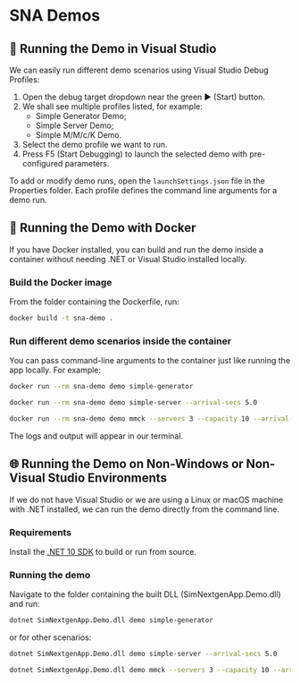 # SNA Demos

## 🧪 Running the Demo in Visual Studio

We can easily run different demo scenarios using Visual Studio Debug Profiles:

1. Open the debug target dropdown near the green ▶️ (Start) button.
2. We shall see multiple profiles listed, for example:
   - Simple Generator Demo;
   - Simple Server Demo;
   - Simple M/M/c/K Demo.
3. Select the demo profile we want to run.
4. Press F5 (Start Debugging) to launch the selected demo with pre-configured parameters.

To add or modify demo runs, open the ``launchSettings.json`` file in the Properties folder. 
Each profile defines the command line arguments for a demo run.

## 🐳 Running the Demo with Docker

If you have Docker installed, you can build and run the demo inside a container without needing .NET or Visual Studio installed locally.

### Build the Docker image

From the folder containing the Dockerfile, run:

```bash
docker build -t sna-demo .
```

### Run different demo scenarios inside the container

You can pass command-line arguments to the container just like running the app locally. For example:

```bash
docker run --rm sna-demo demo simple-generator
```

```bash
docker run --rm sna-demo demo simple-server --arrival-secs 5.0
```

```bash
docker run --rm sna-demo demo mmck --servers 3 --capacity 10 --arrival-secs 2.5
```

The logs and output will appear in our terminal.

## 🌐 Running the Demo on Non-Windows or Non-Visual Studio Environments

If we do not have Visual Studio or we are using a Linux or macOS machine with .NET installed, 
we can run the demo directly from the command line.

### Requirements

Install the [.NET 10 SDK](https://dotnet.microsoft.com/en-us/download) to build or run from source.

### Running the demo

Navigate to the folder containing the built DLL (SimNextgenApp.Demo.dll) and run:

```bash
dotnet SimNextgenApp.Demo.dll demo simple-generator
```

or for other scenarios:

```bash
dotnet SimNextgenApp.Demo.dll demo simple-server --arrival-secs 5.0
```

```bash
dotnet SimNextgenApp.Demo.dll demo mmck --servers 3 --capacity 10 --arrival-secs 2.5
```